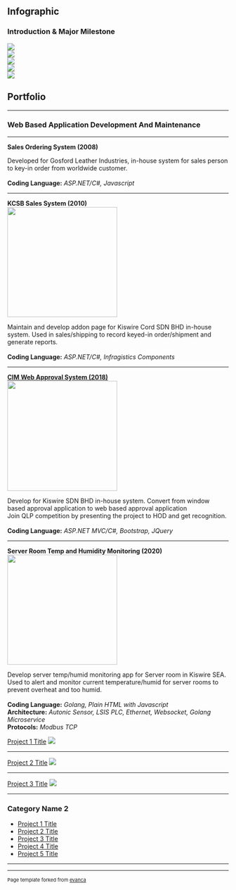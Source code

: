 ## Infographic

### Introduction & Major Milestone

<img src="images/1.png?raw=true"/><br>
<img src="images/2.png?raw=true"/><br>
<img src="images/3.png?raw=true"/><br>
<img src="images/4.png?raw=true"/><br>
<img src="images/5.png?raw=true"/><br>

## Portfolio

---

### Web Based Application Development And Maintenance

---


<b>Sales Ordering System (2008)</b>
<p>Developed for Gosford Leather Industries, in-house system for sales person to key-in order from worldwide customer.
  <br>
  <br>
  <b>Coding Language:</b> <i>ASP.NET/C#, Javascript</i>
</p>

---

<b>KCSB Sales System (2010)</b><br>
<img src="images/kcsb_sales_system_2010.png?raw=true" height="250px" />
<p>Maintain and develop addon page for Kiswire Cord SDN BHD in-house system. Used in sales/shipping to record keyed-in order/shipment and generate reports.
  <br>
  <br>  
  <b>Coding Language:</b> <i>ASP.NET/C#, Infragistics Components</i>
</p>

---

<b>[CIM Web Approval System (2018)](https://cimweb.kiswire.com.my)</b><br>
<img src="images/cimweb_2018.png?raw=true" height="250px" />
<p>Develop for Kiswire SDN BHD in-house system. Convert from window based approval application to web based approval application<br>
  Join QLP competition by presenting the project to HOD and get recognition.
  <br>
  <br>  
  <b>Coding Language:</b> <i>ASP.NET MVC/C#, Bootstrap, JQuery</i>
</p>

---

<b>Server Room Temp and Humidity Monitoring (2020)</b><br>
<img src="images/kiswmon_2020.png?raw=true" height="250px" />
<p>Develop server temp/humid monitoring app for Server room in Kiswire SEA. Used to alert and monitor current temperature/humid for server rooms to prevent overheat and too humid.
  <br>
  <br>  
  <b>Coding Language:</b> <i>Golang, Plain HTML with Javascript</i><br>
  <b>Architecture:</b> <i>Autonic Sensor, LSIS PLC, Ethernet, Websocket, Golang Microservice</i><br>
  <b>Protocols:</b> <i>Modbus TCP</i>
  
  
</p>

[Project 1 Title](/sample_page)
<img src="images/dummy_thumbnail.jpg?raw=true"/>

---
[Project 2 Title](/pdf/sample_presentation.pdf)
<img src="images/dummy_thumbnail.jpg?raw=true"/>

---
[Project 3 Title](http://example.com/)
<img src="images/dummy_thumbnail.jpg?raw=true"/>

---

### Category Name 2

- [Project 1 Title](http://example.com/)
- [Project 2 Title](http://example.com/)
- [Project 3 Title](http://example.com/)
- [Project 4 Title](http://example.com/)
- [Project 5 Title](http://example.com/)

---




---
<p style="font-size:11px">Page template forked from <a href="https://github.com/evanca/quick-portfolio">evanca</a></p>
<!-- Remove above link if you don't want to attibute -->
